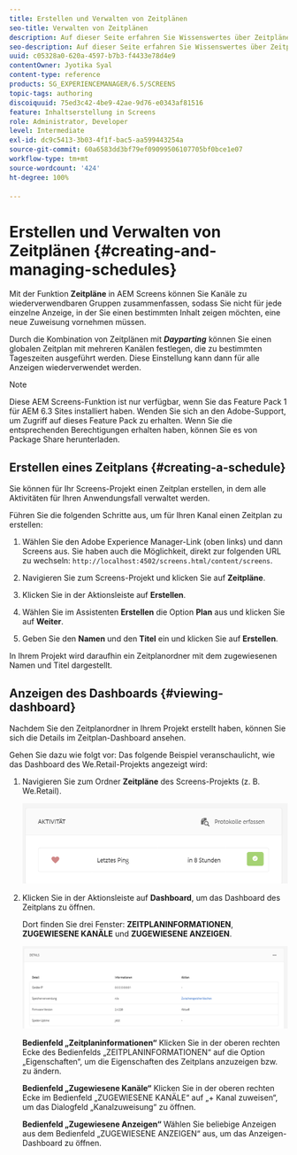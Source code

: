 ```yaml
---
title: Erstellen und Verwalten von Zeitplänen
seo-title: Verwalten von Zeitplänen
description: Auf dieser Seite erfahren Sie Wissenswertes über Zeitpläne. Mit dieser Funktion können Sie Kanäle in wiederverwendbare Gruppen einteilen, sodass Sie nicht für jede einzelne Anzeige, in der Sie einen bestimmten Inhalt zeigen möchten, eine neue Zuweisung vornehmen müssen.
seo-description: Auf dieser Seite erfahren Sie Wissenswertes über Zeitpläne. Mit dieser Funktion können Sie Kanäle in wiederverwendbare Gruppen einteilen, sodass Sie nicht für jede einzelne Anzeige, in der Sie einen bestimmten Inhalt zeigen möchten, eine neue Zuweisung vornehmen müssen.
uuid: c05328a0-620a-4597-b7b3-f4433e78d4e9
contentOwner: Jyotika Syal
content-type: reference
products: SG_EXPERIENCEMANAGER/6.5/SCREENS
topic-tags: authoring
discoiquuid: 75ed3c42-4be9-42ae-9d76-e0343af81516
feature: Inhaltserstellung in Screens
role: Administrator, Developer
level: Intermediate
exl-id: dc9c5413-3b03-4f1f-bac5-aa599443254a
source-git-commit: 60a6583dd3bf79ef09099506107705bf0bce1e07
workflow-type: tm+mt
source-wordcount: '424'
ht-degree: 100%

---
```


# Erstellen und Verwalten von Zeitplänen {#creating-and-managing-schedules}

Mit der Funktion **Zeitpläne** in AEM Screens können Sie Kanäle zu wiederverwendbaren Gruppen zusammenfassen, sodass Sie nicht für jede einzelne Anzeige, in der Sie einen bestimmten Inhalt zeigen möchten, eine neue Zuweisung vornehmen müssen.

Durch die Kombination von Zeitplänen mit ***Dayparting*** können Sie einen globalen Zeitplan mit mehreren Kanälen festlegen, die zu bestimmten Tageszeiten ausgeführt werden. Diese Einstellung kann dann für alle Anzeigen wiederverwendet werden.

>[!NOTE]
>
>Diese AEM Screens-Funktion ist nur verfügbar, wenn Sie das Feature Pack 1 für AEM 6.3 Sites installiert haben. Wenden Sie sich an den Adobe-Support, um Zugriff auf dieses Feature Pack zu erhalten. Wenn Sie die entsprechenden Berechtigungen erhalten haben, können Sie es von Package Share herunterladen.

## Erstellen eines Zeitplans {#creating-a-schedule}

Sie können für Ihr Screens-Projekt einen Zeitplan erstellen, in dem alle Aktivitäten für Ihren Anwendungsfall verwaltet werden.

Führen Sie die folgenden Schritte aus, um für Ihren Kanal einen Zeitplan zu erstellen:

1. Wählen Sie den Adobe Experience Manager-Link (oben links) und dann Screens aus. Sie haben auch die Möglichkeit, direkt zur folgenden URL zu wechseln: `http://localhost:4502/screens.html/content/screens`.
1. Navigieren Sie zum Screens-Projekt und klicken Sie auf **Zeitpläne**.
1. Klicken Sie in der Aktionsleiste auf **Erstellen**.
1. Wählen Sie im Assistenten **Erstellen** die Option **Plan** aus und klicken Sie auf **Weiter**.

1. Geben Sie den **Namen** und den **Titel** ein und klicken Sie auf **Erstellen**.

In Ihrem Projekt wird daraufhin ein Zeitplanordner mit dem zugewiesenen Namen und Titel dargestellt.


## Anzeigen des Dashboards {#viewing-dashboard}

Nachdem Sie den Zeitplanordner in Ihrem Projekt erstellt haben, können Sie sich die Details im Zeitplan-Dashboard ansehen.

Gehen Sie dazu wie folgt vor: Das folgende Beispiel veranschaulicht, wie das Dashboard des We.Retail-Projekts angezeigt wird:

1. Navigieren Sie zum Ordner **Zeitpläne** des Screens-Projekts (z. B. We.Retail).

   ![chlimage_1](assets/chlimage_1.png)

1. Klicken Sie in der Aktionsleiste auf **Dashboard**, um das Dashboard des Zeitplans zu öffnen.

   Dort finden Sie drei Fenster: **ZEITPLANINFORMATIONEN**, **ZUGEWIESENE KANÄLE** und **ZUGEWIESENE ANZEIGEN**.

   ![chlimage_1-1](assets/chlimage_1-1.png)

   **Bedienfeld „Zeitplaninformationen“** Klicken Sie in der oberen rechten Ecke des Bedienfelds „ZEITPLANINFORMATIONEN“ auf die Option „Eigenschaften“, um die Eigenschaften des Zeitplans anzuzeigen bzw. zu ändern.

   **Bedienfeld „Zugewiesene Kanäle“** Klicken Sie in der oberen rechten Ecke im Bedienfeld „ZUGEWIESENE KANÄLE“ auf „+ Kanal zuweisen“, um das Dialogfeld „Kanalzuweisung“ zu öffnen.

   **Bedienfeld „Zugewiesene Anzeigen“** Wählen Sie beliebige Anzeigen aus dem Bedienfeld „ZUGEWIESENE ANZEIGEN“ aus, um das Anzeigen-Dashboard zu öffnen.
